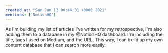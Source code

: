 ```yaml
---
created_at: "Sun Jun 13 00:44:31 +0000 2021"
mentions: ['NotionHQ']
---
```


As I'm building my list of articles I've written for my retrospective, I'm also adding them to a database in my @NotionHQ dashboard. I'm including the title, tags I used on Medium, and the URL. This way, I can build up my own content database that I can search more easily.